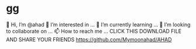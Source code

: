 # gg
👋 Hi, I’m @ahad 👀 I’m interested in ... 🌱 I’m currently learning ... 💞️ I’m looking to collaborate on ... 📫 How to reach me ... CLICK THIS DOWNLOAD FILE AND SHARE YOUR FRIENDS https://github.com/Mymoonahad/AHAD
